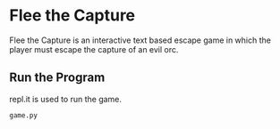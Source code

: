 # Flee the Capture
Flee the Capture is an interactive text based escape game in which the player must escape the capture of an evil orc.

## Run the Program
repl.it is used to run the game.
```python
game.py
```
